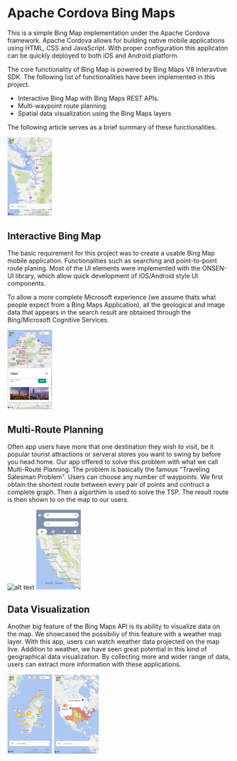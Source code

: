 # Apache Cordova Bing Maps
This is a simple Bing Map implementation under the Apache Cordova framework. Apache Cordova allows for building native mobile applications using HTML, CSS and JavaScript. With proper configuration this applicaton can be quickly deployed to both iOS and Android platform.

The core functionality of Bing Map is powered by Bing Maps V8 Interavtive SDK. The following list of functionalities have been implemented in this project.

* Interactive Bing Map with Bing Maps REST APIs.
* Multi-waypoint route planning.
* Spatial data visualization using the Bing Maps layers

The following article serves as a brief summary of these functionalities.

<img src=".\Photos\home.PNG" width="20%"/>

## Interactive Bing Map
The basic requirement for this project was to create a usable Bing Map mobile application. Functionalities such as searching and point-to-point route planing. Most of the UI elements were implemented with the ONSEN-UI library, which allow quick development of iOS/Android style UI components.

To allow a more complete Microsoft experience (we assume thats what people expect from a Bing Maps Application), all the geological and image data that appears in the search result are obtained through the Bing/Microsoft Cognitive Services. 


<img src=".\Photos\find.PNG" width="20%"/>

## Multi-Route Planning 
Often app users have more that one destination they wish to visit, be it popular tourist attractions or serveral stores you want to swing by before you head home. Our app offered to solve this problem with what we call Multi-Route Planning. The problem is basically the famous "Traveling Salesman Problem". Users can choose any number of waypoints. We first obtain the shortest route between every pair of points and contruct a complete graph. Then a algorthim is used to solve the TSP. The result route is then shown to on the map to our users.

![alt text](".\Photos\route.PNG")
<img src=".\Photos\direction.PNG" width="20%"/> 

## Data Visualization
Another big feature of the Bing Maps API is its ability to visualize data on the map. We showcased the possibiliy of this feature with a weather map layer. With this app, users can watch weather data projected on the map live. Addition to weather, we have seen great potential in this kind of geographical data visualization. By collecting more and wider range of data, users can extract more information with these applications.

<img src=".\Photos\weather.PNG" width="20%"/> 
<img src=".\Photos\humid.PNG" width="20%"/> 


